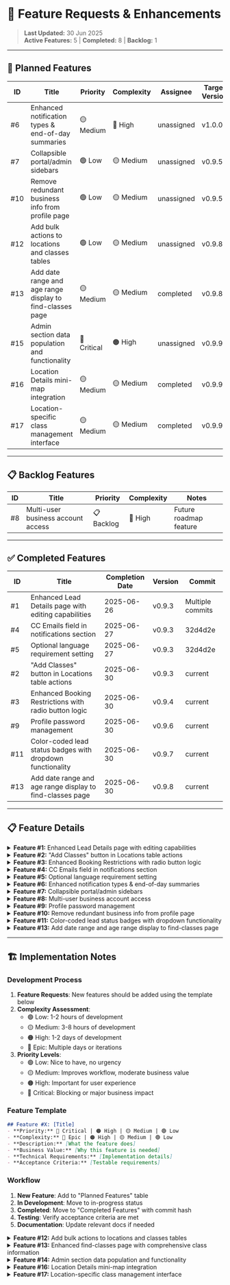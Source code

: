# 🚀 Feature Requests & Enhancements

> **Last Updated:** 30 Jun 2025  
> **Active Features:** 5 | **Completed:** 8 | **Backlog:** 1

---

## 🔮 Planned Features

| ID | Title | Priority | Complexity | Assignee | Target Version |
|----|-------|----------|------------|----------|----------------|
| #6 | Enhanced notification types & end-of-day summaries | 🟡 Medium | 🔴 High | unassigned | v1.0.0 |
| #7 | Collapsible portal/admin sidebars | 🟢 Low | 🟡 Medium | unassigned | v0.9.5 |
| #10 | Remove redundant business info from profile page | 🟢 Low | 🟡 Medium | unassigned | v0.9.5 |
| #12 | Add bulk actions to locations and classes tables | 🟢 Low | 🟡 Medium | unassigned | v0.9.8 |
| #13 | Add date range and age range display to find-classes page | 🟡 Medium | 🟡 Medium | completed | v0.9.8 |
| #15 | Admin section data population and functionality | 🔴 Critical | 🟠 High | unassigned | v0.9.9 |
| #16 | Location Details mini-map integration | 🟡 Medium | 🟡 Medium | completed | v0.9.9 |
| #17 | Location-specific class management interface | 🟡 Medium | 🟡 Medium | completed | v0.9.9 |

---

## 📋 Backlog Features

| ID | Title | Priority | Complexity | Notes |
|----|-------|----------|------------|-------|
| #8 | Multi-user business account access | 📋 Backlog | 🔴 High | Future roadmap feature |

---

## ✅ Completed Features

| ID | Title | Completion Date | Version | Commit |
|----|-------|-----------------|---------|--------|
| #1 | Enhanced Lead Details page with editing capabilities | 2025-06-26 | v0.9.3 | Multiple commits |
| #4 | CC Emails field in notifications section | 2025-06-27 | v0.9.3 | 32d4d2e |
| #5 | Optional language requirement setting | 2025-06-27 | v0.9.3 | 32d4d2e |
| #2 | "Add Classes" button in Locations table actions | 2025-06-30 | v0.9.3 | current |
| #3 | Enhanced Booking Restrictions with radio button logic | 2025-06-30 | v0.9.4 | current |
| #9 | Profile password management | 2025-06-30 | v0.9.6 | current |
| #11 | Color-coded lead status badges with dropdown functionality | 2025-06-30 | v0.9.7 | current |
| #13 | Add date range and age range display to find-classes page | 2025-06-30 | v0.9.8 | current |

---

## 📋 Feature Details

<details>
<summary><strong>Feature #1:</strong> Enhanced Lead Details page with editing capabilities</summary>

### Description
Enhance the existing Lead Details page to become a comprehensive lead management interface with full editing capabilities, contact actions, and note-taking functionality.

### Current State
- Basic Lead Details page exists at `/portal/leads/:leadId`
- Shows lead information and basic details
- "View Details" and "Edit Lead" actions both navigate to the same page

### Proposed Enhancements
1. **Status Editing**: Add ability to change lead status directly from the details page
2. **Notes Section**: Add section for adding/viewing timestamped notes about the lead
3. **Contact Actions**: Add quick action buttons for calling/emailing the lead
4. **Related Data**: Display associated bookings, participants, and class interests
5. **Activity Timeline**: Show chronological history of status changes, notes, and interactions

### Technical Requirements
- Add inline status editing component
- Create notes CRUD functionality with timestamps
- Implement activity log/timeline component
- Add contact action buttons with proper tel:/mailto: links
- Ensure all changes invalidate relevant cache queries

### Acceptance Criteria
- [ ] Can edit lead status from details page
- [ ] Can add timestamped notes visible to user later
- [ ] Quick contact buttons work properly
- [ ] Shows related bookings and participants
- [ ] Activity timeline shows all interactions

### Priority: Medium
- **Business Value**: High - improves lead management workflow
- **Development Effort**: Medium - requires several new components
- **Dependencies**: None

### Status: `COMPLETED` ✅ 2025-06-26

**Implementation Summary:**
1. **LeadDetailsHeader Component** - Complete lead information display with status selector and quick action buttons
2. **LeadBookingsSection Component** - Booking management with edit/cancel functionality via modal
3. **EditBookingModal Component** - Cascading dropdowns (Location → Class → Booking Date) with RLS policy fixes
4. **LeadNotesSection Component** - Note creation, editing, deletion with timestamps
5. **Database Integration** - Complete hooks for bookings, notes, and status management

**Key Technical Achievements:**
- Full CRUD operations for lead notes with timestamps
- Complex booking editing with schedule date generation
- Solved z-index layering issues for modal dropdowns
- Implemented Row Level Security policies for booking updates
- Comprehensive status management with manual override capability

**Files Created/Modified:**
- Created: `LeadDetailsHeader.tsx`, `LeadBookingsSection.tsx`, `EditBookingModal.tsx`, `LeadNotesSection.tsx`
- Created: `useLeadBookings.ts`, `useLeadNotes.ts`, `useUpdateBooking.ts` hooks
- Modified: `LeadDetail.tsx` for three-section layout integration
- Database: Added RLS policies for bookings table

</details>

<details>
<summary><strong>Feature #2:</strong> "Add Classes" button in Locations table actions</summary>

### Description
Add an "Add Classes" action button to the Locations table row menu that navigates directly to the Add Classes page with the location pre-selected.

### Current State
- Locations table has Edit, Archive/Unarchive, and Delete actions
- Add Classes page exists but requires manual location selection
- No direct link from location to class creation

### Proposed Enhancement
Add "Add Classes" menu item to TableRowMenu that:
1. Navigates to the Add Classes page
2. Pre-selects the clicked location in the location dropdown
3. Streamlines workflow for adding classes to specific locations

### Technical Requirements
- Add new action to TableRowMenu component
- Modify Add Classes page to accept location ID parameter
- Update routing to support pre-selected location
- Ensure location selection is properly populated

### Implementation Details
- Update `TableRowMenu` component with new action prop
- Navigate to `/portal/classes/add?location=${locationId}`
- Modify Add Classes form to read and pre-select location from URL params

### Acceptance Criteria
- [ ] "Add Classes" button appears in Locations table actions
- [ ] Clicking button navigates to Add Classes page
- [ ] Location is pre-selected in the form
- [ ] User can still change location if needed
- [ ] Form functions normally after pre-selection

### Priority: Low
- **Business Value**: Medium - improves workflow efficiency
- **Development Effort**: Low - simple navigation enhancement
- **Dependencies**: None

</details>

<details>
<summary><strong>Feature #3:</strong> Enhanced Booking Restrictions with radio button logic</summary>

### Description
Enhance the booking restrictions setting in `/portal/settings` to provide more granular control over lead booking availability with intuitive radio button options.

### Current State
- Settings page has "Maximum Days Ahead of Booking" with simple number input
- Logic is basic: only show classes within X days from today
- No consideration for holiday gaps or class availability patterns

### Proposed Enhancement
Replace current input with radio button selection:

**Option 1: "Next Available Only"**
- Allows leads to book only the next available class for their location
- Handles holiday gaps automatically (could be weeks away if needed)
- Ensures leads always get the earliest possible booking

**Option 2: "Maximum Number of Days Away"** 
- Current logic but with better UX via radio selection
- Shows all classes within the specified day window
- Maintains existing flexible booking window behavior

### Technical Requirements
- Modify booking restrictions settings component to use radio buttons
- Update booking flow logic to handle both restriction types
- Ensure database schema supports the new restriction type
- Update existing franchisee settings migration if needed

### Implementation Details
- Replace number input with radio button group in settings
- Add new field to franchisee settings: `booking_restriction_type` (enum: 'next_available', 'max_days')
- Update booking availability queries to check restriction type
- Maintain backward compatibility with existing "max days" settings

### Acceptance Criteria
- [ ] Radio buttons replace current number input in settings
- [ ] "Next Available Only" shows only earliest available class
- [ ] "Maximum Days Away" maintains current behavior with improved UX
- [ ] Settings save and load correctly for both options
- [ ] Booking flow respects the selected restriction type
- [ ] Existing franchisee settings migrate properly

### Priority: Medium
- **Business Value**: Medium - improves booking flow control and lead experience
- **Development Effort**: Medium - requires booking logic changes and settings UI update
- **Dependencies**: None

</details>

<details>
<summary><strong>Feature #4:</strong> CC Emails field in notifications section</summary>

### Description
Add a CC Emails field to the notifications section of `/portal/settings` to allow sending notifications to multiple email addresses.

### Status: ✅ COMPLETED (2025-06-27)

### Implementation Summary
Successfully added CC Emails functionality to portal settings:
1. **Settings UI** - Added CC Emails text input field in notifications section
2. **Database Integration** - Field saves to franchisee settings table
3. **Validation** - Email format validation for multiple comma-separated addresses
4. **Persistence** - Settings load and save correctly with other notification preferences

### Technical Details
- Added `ccEmails` state management to Settings.tsx
- Integrated with existing settings save/load functions
- Email validation supports multiple addresses separated by commas
- Consistent with other notification settings patterns

### Files Modified
- `src/pages/portal/Settings.tsx` - Added CC emails input field and state management

### Business Value
- **Medium**: Allows franchisees to include multiple stakeholders in notifications
- **Workflow Improvement**: Reduces manual forwarding of important business notifications
- **Flexibility**: Supports teams and partners who need visibility into lead/booking activity

</details>

<details>
<summary><strong>Feature #5:</strong> Optional language requirement setting</summary>

### Description
Make the child language information request optional for users by adding a checkbox setting in `/portal/settings`.

### Status: ✅ COMPLETED (2025-06-27)

### Implementation Summary
Successfully implemented optional language requirement:
1. **Settings Checkbox** - Added "Require Language Information" toggle in portal settings
2. **Conditional Rendering** - Language question only appears when setting is enabled
3. **Default Behavior** - Maintains existing behavior (required) for backward compatibility
4. **State Management** - Setting persists and loads correctly with other franchisee preferences

### Technical Details
- Added `requireLanguageInfo` checkbox to Settings.tsx
- Modified `ParentGuardianForm.tsx` to conditionally render language section
- Uses `settings?.require_language_info !== 'false'` for default-true behavior
- Integrated with existing settings save/load infrastructure

### Files Modified
- `src/pages/portal/Settings.tsx` - Added language requirement checkbox
- `src/components/booking/ParentGuardianForm.tsx` - Made language section conditional

### Business Value
- **Medium**: Reduces form friction for franchisees who don't need language information
- **Flexibility**: Allows customization based on business needs and target demographics
- **UX Improvement**: Shorter forms can improve booking completion rates

</details>

<details>
<summary><strong>Feature #6:</strong> Enhanced notification types & end-of-day summaries</summary>

### Description
Add advanced notification capabilities including time-based notifications, end-of-day summaries, and day-of trial class reminders.

### Current State
- Basic webhook notifications for new leads and bookings exist
- Limited to immediate notifications only
- No time-based or summary notification options

### Proposed Enhancement
Expand notification system with:

**1. End-of-Day Summary Emails**
- Daily digest including all bookings and new leads from the day
- Option to receive individual notifications OR just daily summary
- Configurable send time (e.g., 6 PM daily)

**2. Day-Of Trial Class Reminders**
- Automatic reminders sent on the day of trial classes
- Includes class details, location, and contact information
- Reduces no-shows and improves customer experience

**3. Notification Preferences**
- Choose between individual notifications vs. summary only
- Configure timing for various notification types
- Granular control over which events trigger notifications

### Technical Requirements
- Extend webhook system to support scheduled/delayed notifications
- Add notification scheduling infrastructure
- Expand settings UI for notification preferences
- Implement email template system for different notification types
- Add background job processing for scheduled notifications

### Implementation Complexity: 🔴 High
- Requires significant backend infrastructure changes
- Needs scheduling system (cron jobs or similar)
- Email template management system
- Extensive testing for reliability

### Priority: 🟡 Medium
- **Business Value**: High - improves customer experience and business operations
- **Development Effort**: High - complex system with multiple moving parts
- **Target Version**: v1.0.0

</details>

<details>
<summary><strong>Feature #7:</strong> Collapsible portal/admin sidebars</summary>

### Description
Make the `/portal/` and `/admin/` sidebars collapsible with slide animation to maximize content area and improve mobile experience.

### Current State
- Sidebars are always expanded taking fixed width
- No option to collapse for more content space
- Mobile experience could be improved with collapsible navigation

### Proposed Enhancement
Add collapsible functionality:
1. **Collapse Button** - Toggle button in sidebar header
2. **Slide Animation** - Smooth CSS transition for expand/collapse
3. **Icon Mode** - When collapsed, show icons only with tooltips
4. **State Persistence** - Remember collapsed/expanded state in localStorage
5. **Mobile Responsive** - Auto-collapse on smaller screens

### Technical Requirements
- Modify sidebar components for both portal and admin
- Add state management for collapsed/expanded state
- Implement CSS transitions for smooth animation
- Add localStorage for state persistence
- Ensure responsive behavior on mobile

### Priority: 🟢 Low
- **Business Value**: Low-Medium - UX improvement
- **Development Effort**: Medium - animation and state management
- **Target Version**: v0.9.5

</details>

<details>
<summary><strong>Feature #8:</strong> Multi-user business account access</summary>

### Description
Allow multiple users to login and access specific business accounts, enabling team collaboration for franchisees.

### Status: 📋 BACKLOG - Future roadmap feature

### Proposed Enhancement
Implement user role management system:
1. **Account Ownership** - Original account creator becomes admin
2. **User Invitations** - Admins can invite team members via email
3. **Role-Based Permissions** - Different access levels (Admin, Manager, Viewer)
4. **Account Switching** - Users can switch between multiple business accounts
5. **Audit Trail** - Track which user performed which actions

### Technical Requirements
- Major authentication system overhaul
- User roles and permissions database schema
- Invitation system with email verification
- Multi-tenancy support in all queries
- Comprehensive security review

### Complexity: 🔴 High
- **Scope**: Epic-level feature requiring multiple sprints
- **Security Implications**: Requires thorough security review
- **Database Changes**: Significant schema modifications needed

### Priority: 📋 Backlog
- **Business Value**: High - enables team collaboration
- **Development Effort**: Epic - multiple weeks of development
- **Dependencies**: Security audit, UX design, database migration strategy

</details>

<details>
<summary><strong>Feature #9:</strong> Profile password management</summary>

### Description
Add password management functionality to the profile page, allowing users to change their account passwords securely.

### Current State
- No password management available in portal
- Users must rely on external auth provider password reset
- Profile page lacks essential account security features

### Proposed Enhancement
Add comprehensive password management:
1. **Change Password Form** - Current password + new password + confirmation
2. **Security Validation** - Strong password requirements
3. **Confirmation Process** - Email confirmation for password changes
4. **Session Management** - Force re-login after password change
5. **Audit Logging** - Log password change events for security

### Technical Requirements
- Integrate with Supabase Auth password change API
- Add password strength validation
- Implement secure form handling
- Add email confirmation workflow
- Update user session management

### Priority: 🔴 High
- **Business Value**: High - essential security feature
- **User Request**: High priority per user feedback
- **Security**: Important for account security
- **Target Version**: v0.9.6

### Implementation Details
- Add password change form to profile page
- Use Supabase `updateUser()` API for password changes
- Implement proper validation and error handling
- Add success confirmation and security notifications

</details>

<details>
<summary><strong>Feature #10:</strong> Remove redundant business info from profile page</summary>

### Description
Remove the "Business Information" section from `/portal/profile/` page since it duplicates functionality already available in `/portal/settings/`.

### Current State
- Business information appears in both profile and settings pages
- Creates confusion about which location to edit business details
- Potential for data inconsistency between the two locations

### Proposed Enhancement
1. **Remove Duplication** - Remove business info section from profile page
2. **Migration Check** - Ensure all profile business info functionality exists in settings
3. **Redirect Logic** - Add link/button to direct users to settings for business info
4. **Data Consistency** - Verify all components pull from same data source

### Prerequisites
- Audit both pages to ensure no functionality loss
- Verify all business info fields exist in settings
- Check if any components specifically rely on profile business info

### Priority: 🟢 Low
- **Business Value**: Low - cleanup and consistency improvement
- **Development Effort**: Medium - requires careful migration and testing
- **Target Version**: v0.9.5

### Technical Requirements
- Remove business info section from profile page
- Update any components that reference profile business info
- Add navigation guidance to settings page
- Ensure data consistency across the application

</details>

<details>
<summary><strong>Feature #11:</strong> Color-coded lead status badges with dropdown functionality</summary>

### Description
Implement color-coded lead status badges that function as interactive dropdown menus, providing visual consistency and streamlined status management across the portal.

### Current State
- Lead status displays vary across different portal locations
- Status changes require separate dropdown menus or buttons
- No consistent color coding for status recognition
- UI can feel cluttered with separate badges and menus

### Proposed Enhancement
Create unified status badge system with:

**1. Color-Coded Status Badges**
- Consistent color scheme for all lead statuses
- Immediate visual recognition of lead states
- Used consistently across all portal locations (tables, details, etc.)

**2. Interactive Badge Dropdowns**
- Badge itself is clickable and opens status change menu
- No separate dropdown button needed
- Minimizes UI clutter by combining display and action

**3. Status Color Scheme Suggestions**
- **New**: 🔵 Blue - Fresh leads
- **Contacted**: 🟡 Yellow - In progress
- **Booked Upcoming**: 🟢 Green - Success state
- **Follow-up**: 🟠 Orange - Needs attention
- **Not Interested**: 🔴 Red - Closed negative
- **Archived**: ⚫ Gray - Inactive

### Technical Requirements
- Create reusable StatusBadge component
- Implement dropdown functionality within badge
- Ensure consistent styling across all portal pages
- Update all existing status displays to use new component
- Maintain accessibility for dropdown interactions

### Implementation Details
- Replace existing status displays in LeadsTable, Lead Details, etc.
- Badge component accepts current status and onChange callback
- Dropdown shows all available status options with colors
- Smooth transitions and hover states for professional feel
- Keyboard navigation support for accessibility

### Acceptance Criteria
- [ ] All lead statuses use consistent color coding
- [ ] Status badges are clickable and open dropdown menu
- [ ] Same badge component used across all portal locations
- [ ] No separate status dropdown buttons needed
- [ ] Color scheme is intuitive and professional
- [ ] Accessibility standards met for dropdown interactions
- [ ] Status changes work seamlessly from badge clicks

### Priority: 🟡 Medium
- **Business Value**: Medium - improves workflow efficiency and visual consistency
- **UX Impact**: High - cleaner interface with better visual recognition
- **Development Effort**: Medium - component creation and system-wide updates
- **Target Version**: v0.9.7

### Design Principles
- **Minimize Clutter**: Badge IS the menu, not badge + menu
- **Visual Consistency**: Same colors and styling everywhere
- **Immediate Recognition**: Colors provide instant status understanding
- **Streamlined Workflow**: One click to view and change status

</details>

<details>
<summary><strong>Feature #13:</strong> Add date range and age range display to find-classes page</summary>

### Description
Enhance the FindClasses page to display comprehensive class information including age ranges, date ranges, class counts, and sample schedules for each location to help parents make informed decisions.

### Status: ✅ COMPLETED (2025-06-30)

### Implementation Summary
Successfully enhanced the FindClasses page with comprehensive class information:
1. **Class Data Integration** - Added getLocationClassInfo function to fetch and aggregate class data
2. **Age Range Display** - Shows min-max age ranges with smart formatting (e.g., "3-7 years", "All ages")
3. **Date Range Display** - Shows class availability periods with proper date formatting
4. **Class Count** - Displays total number of available classes per location
5. **Schedule Previews** - Shows sample class schedules with colored badges (limited to 3 with overflow indicator)

### Technical Implementation
- **LocationClassInfo Interface** - New interface for structured class data aggregation
- **Database Queries** - Enhanced queries to fetch classes, schedules, and calculate age/date ranges
- **Helper Functions** - formatAgeRange() and formatDateRange() for consistent display formatting
- **Enhanced UI** - Added colored icons and badges for better visual hierarchy
- **Class Information Section** - New bordered section in location cards with comprehensive class details

### Key Features Added
1. **Smart Age Range Formatting**:
   - "All ages" when no restrictions
   - "Up to X years" for max-only restrictions
   - "X+ years" for min-only restrictions
   - "X-Y years" for full ranges
   - "X years" for single age requirements

2. **Flexible Date Range Display**:
   - "Ongoing" for open-ended classes
   - "From [date]" for start-only periods
   - "Until [date]" for end-only periods
   - "[start] - [end]" for full date ranges

3. **Enhanced Location Cards**:
   - Class count with user/group icon
   - Age range with user-check icon
   - Date range with calendar icon
   - Schedule badges with clock icon
   - "+X more" indicator for overflow schedules

### Files Modified
- `src/pages/booking/FindClasses.tsx` - Main implementation with new interfaces, functions, and UI enhancements
- `src/pages/booking/FindClasses.tsx:24-29` - Added LocationClassInfo interface
- `src/pages/booking/FindClasses.tsx:70-148` - Added getLocationClassInfo function
- `src/pages/booking/FindClasses.tsx:252-295` - Added formatAgeRange and formatDateRange helper functions
- `src/pages/booking/FindClasses.tsx:427-481` - Enhanced location cards with class information section

### Business Value
- **High**: Provides essential information for booking decisions
- **UX Improvement**: Reduces uncertainty and improves conversion rates
- **Information Architecture**: Better organization of class data for customer decision-making
- **Trust Building**: Transparent information display builds confidence in the booking process

### Technical Quality
- **Type Safety**: Full TypeScript interfaces for data structures
- **Error Handling**: Graceful handling of missing or invalid class data
- **Performance**: Efficient data aggregation and caching-friendly queries
- **Scalability**: Handles varying numbers of classes and schedules per location
- **Accessibility**: Color-coded icons with semantic meaning

</details>

---

## 🏗️ Implementation Notes

### Development Process
1. **Feature Requests**: New features should be added using the template below
2. **Complexity Assessment**: 
   - 🟢 Low: 1-2 hours of development
   - 🟡 Medium: 3-8 hours of development  
   - 🟠 High: 1-2 days of development
   - 🔴 Epic: Multiple days or iterations
3. **Priority Levels**:
   - 🟢 Low: Nice to have, no urgency
   - 🟡 Medium: Improves workflow, moderate business value
   - 🟠 High: Important for user experience
   - 🔴 Critical: Blocking or major business impact

### Feature Template
```markdown
## Feature #X: [Title]
- **Priority:** 🔴 Critical | 🟠 High | 🟡 Medium | 🟢 Low
- **Complexity:** 🔴 Epic | 🟠 High | 🟡 Medium | 🟢 Low  
- **Description:** [What the feature does]
- **Business Value:** [Why this feature is needed]
- **Technical Requirements:** [Implementation details]
- **Acceptance Criteria:** [Testable requirements]
```

### Workflow
1. **New Feature**: Add to "Planned Features" table
2. **In Development**: Move to in-progress status
3. **Completed**: Move to "Completed Features" with commit hash
4. **Testing**: Verify acceptance criteria are met
5. **Documentation**: Update relevant docs if needed

<details>
<summary><strong>Feature #12:</strong> Add bulk actions to locations and classes tables</summary>

### Description
Extend bulk action functionality from leads table to locations and classes tables, providing consistent bulk operation capabilities across all portal tables.

### Current State
- Bulk actions are only available on leads table
- Locations and classes tables only have individual row actions
- No consistent bulk operation experience across portal

### Proposed Enhancement
Add bulk action capabilities to:
1. **Locations Table** - Archive/unarchive, delete, activate/deactivate multiple locations
2. **Classes Table** - Archive/unarchive, delete, activate/deactivate multiple classes
3. **Consistent UI** - Same bulk action interface as leads table

### Technical Requirements
- Extend existing bulk action pattern to locations and classes tables
- Add bulk operation hooks for location and class management
- Ensure proper validation and confirmation dialogs
- Maintain selection state during table operations

### Implementation Details
- Add selection state management to LocationsTable and ClassesTable
- Create bulk action dropdowns in page headers
- Implement bulk operations for common actions (archive, delete, status changes)
- Add confirmation dialogs for destructive operations

### Acceptance Criteria
- [ ] Locations table has bulk selection and actions
- [ ] Classes table has bulk selection and actions
- [ ] Bulk operations work consistently across all tables
- [ ] Proper confirmation dialogs for destructive actions
- [ ] Selection state persists during operations

### Priority: 🟢 Low
- **Business Value**: Medium - improves workflow efficiency
- **Development Effort**: Medium - extending existing patterns
- **Target Version**: v0.9.8

</details>

<details>
<summary><strong>Feature #13:</strong> Enhanced find-classes page with comprehensive class information</summary>

### Description
Add comprehensive class information display to the find-classes page including date ranges, age ranges, class counts, and schedule previews to help parents make informed booking decisions.

### Current State
- Find-classes page shows basic location information
- No class-specific details visible before booking
- Parents lack essential information for decision-making
- Limited transparency about available programs

### Proposed Enhancement
Add comprehensive class information display:

**1. Age Range Information**
- Display min-max age ranges for classes at each location
- Smart formatting ("3-7 years", "All ages", "5+ years")
- Clear age requirement communication

**2. Date Range Display**
- Show class availability periods
- Handle ongoing, start-only, and end-only date ranges
- Clear scheduling transparency

**3. Class Count and Variety**
- Display total number of available classes
- Show class variety and options
- Help parents understand program depth

**4. Schedule Previews**
- Sample class schedules with time slots
- Visual schedule badges with overflow indicators
- Quick schedule overview without drilling down

### Technical Requirements
- Enhanced location data queries to include class information
- Age range calculation and formatting functions
- Date range processing and display logic
- Schedule aggregation and preview generation
- Responsive design for class information cards

### Implementation Details
- Create LocationClassInfo interface for structured data
- Add getLocationClassInfo function for data aggregation
- Implement formatAgeRange and formatDateRange helpers
- Enhance location cards with class information sections
- Add colored icons and badges for visual hierarchy

### Acceptance Criteria
- [ ] Age ranges displayed clearly for each location
- [ ] Date ranges show class availability periods
- [ ] Class counts provide program variety indication
- [ ] Schedule previews offer quick timing overview
- [ ] Information enhances booking decision-making
- [ ] Responsive design works across devices
- [ ] Performance maintained with complex data queries

### Priority: 🟡 Medium
- **Business Value**: High - improves booking conversion rates
- **UX Impact**: High - reduces uncertainty in booking process
- **Development Effort**: Medium - data aggregation and UI enhancements
- **Target Version**: v0.9.9

### Business Impact
- **Conversion Improvement**: Better information leads to more confident bookings
- **Customer Experience**: Reduces pre-booking questions and uncertainty
- **Competitive Advantage**: Transparent information builds trust
- **Support Reduction**: Self-service information reduces support inquiries

</details>

<details>
<summary><strong>Feature #14:</strong> Admin section data population and functionality</summary>

### Description
Resolve critical issue where Admin section pages show no information despite being implemented, ensuring all admin functionality works as designed.

### Priority: 🔴 Critical
### Status: `ACTIVE ISSUE` - Priority critical

### Current State
- Admin section pages exist but show no data
- Dashboard, User Management, Transactions pages appear empty
- Admin functionality is non-functional despite implementation
- Critical blocker for admin workflow

### Issue Analysis
This appears to be a data loading or permissions issue where:
- Admin pages are implemented but not receiving data
- Could be authentication/authorization problems
- May be related to database queries or RLS policies
- Potential React Query cache or hook issues

### Expected Behavior
Admin section should display:
1. **Dashboard** - Real metrics and analytics data
2. **User Management** - List of all franchisees with management options
3. **Transactions** - Transaction data with filtering and management
4. **Global Settings** - System-wide configuration options

### Technical Investigation Required
- Verify admin user permissions and role assignments
- Check database RLS policies for admin access
- Investigate React Query hooks for admin data fetching
- Test admin authentication and session management
- Review console errors and network requests

### Critical Business Impact
- **Admin Workflow Blocked**: Cannot manage users or view system data
- **Support Limitations**: Cannot assist users effectively
- **Business Operations**: Platform administration is non-functional
- **Revenue Impact**: Cannot process refunds or manage transactions

### Resolution Priority
This should be addressed immediately as it blocks core admin functionality.

### Acceptance Criteria
- [ ] Admin dashboard shows real metrics and data
- [ ] User Management displays all franchisees
- [ ] Transactions page loads and functions properly
- [ ] All admin CRUD operations work correctly
- [ ] Admin authentication and permissions work properly

### Target Resolution
- **Urgency**: Immediate - blocks admin workflow
- **Complexity**: 🟠 High - requires debugging and investigation
- **Dependencies**: May require database, auth, or infrastructure fixes

</details>

<details>
<summary><strong>Feature #16:</strong> Location Details mini-map integration</summary>

### Description
Integrate a mini-map component into the Location Details page to provide visual location context and quick access to external mapping services.

### Status: ✅ COMPLETED (2025-07-13)

### Implementation Summary
Successfully implemented mini-map functionality within the Location Details page:
1. **LocationMap Component** - Interactive mini-map placeholder with external map integration
2. **Multiple Map Services** - Quick access to Google Maps and Apple Maps
3. **Directions Integration** - One-click directions using location coordinates or address
4. **Coordinate Display** - Visual display of latitude/longitude when available
5. **Responsive Design** - Proper layout for different screen sizes

### Technical Implementation
- **External Map Links** - Generates proper URLs for Google Maps and Apple Maps
- **Coordinate Precision** - Uses exact coordinates when available, falls back to address
- **User Experience** - Clear calls-to-action for viewing in external applications
- **Error Handling** - Graceful handling of missing coordinate data
- **Future-Ready** - Placeholder design ready for full interactive map integration

### Key Features Added
1. **Map Placeholder**: Visual representation with clear next steps
2. **External Map Buttons**: Direct links to Google Maps and Apple Maps
3. **Get Directions**: One-click directions functionality
4. **Coordinate Display**: Technical details for precise location data
5. **Address Fallback**: Works with or without coordinate data

### Files Created
- `src/components/locations/LocationMap.tsx` - Mini-map component with external integrations

### Business Value
- **Medium**: Improves location visualization and accessibility
- **User Experience**: Quick access to mapping and directions
- **Workflow Enhancement**: Reduces friction for location-based tasks

</details>

<details>
<summary><strong>Feature #17:</strong> Location-specific class management interface</summary>

### Description
Provide a dedicated interface within Location Details page for viewing and managing classes specific to that location, streamlining class administration workflow.

### Status: ✅ COMPLETED (2025-07-13)

### Implementation Summary
Successfully implemented location-specific class management:
1. **LocationClasses Component** - Comprehensive class listing for specific location
2. **Class Overview Table** - Detailed view of all classes with key metrics
3. **Quick Actions** - Direct access to add/edit classes from location context
4. **Empty State Handling** - User-friendly interface when no classes exist
5. **Data Integration** - Real-time class and schedule information

### Technical Implementation
- **Database Queries** - Efficient fetching of location-specific class data
- **Schedule Counting** - Aggregated schedule information per class
- **Navigation Integration** - Seamless routing to class management pages
- **Performance Optimization** - Minimized queries with proper data structuring
- **Error Handling** - Graceful handling of data loading failures

### Key Features Added
1. **Class Table View**: Comprehensive listing with age range, duration, capacity
2. **Schedule Information**: Visual indication of class scheduling completeness
3. **Status Indicators**: Clear active/inactive badges for each class
4. **Quick Navigation**: Direct edit links and add class functionality
5. **Empty State Design**: Encouraging interface for adding first classes

### Data Displayed
- **Class Name & Description**: Primary class information
- **Age Range**: Formatted age requirements (e.g., "3-7 years", "All ages")
- **Duration**: Class length in minutes
- **Capacity**: Maximum number of children per class
- **Schedule Count**: Number of scheduled sessions
- **Status**: Active/inactive with visual indicators

### Files Created
- `src/components/locations/LocationClasses.tsx` - Location-specific class management interface

### Business Value
- **High**: Streamlines class management workflow from location context
- **Efficiency**: Reduces navigation between location and class management
- **Data Visibility**: Immediate overview of class offerings per location
- **Workflow Optimization**: Contextual access to class creation and editing

</details>